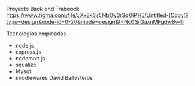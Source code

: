 Proyecto Back end
Traboock
https://www.figma.com/file/JXxEk3s5NtrDy3r3dOiPH5/Untitled-(Copy)?type=design&node-id=0-20&mode=design&t=Nc0SrGaxnMFgdw8v-0

Tecnologias empleadas
 - node.js
 - express.js
 - nodemon.js
 - squalize
 - Mysql
 - middlewares
David Ballesteros
